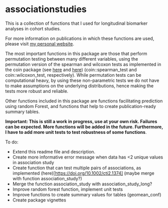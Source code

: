 # associationstudies

This is a collection of functions that I used for longitudinal biomarker analyses in cohort studies. 

For more information on publications in which these functions are used, please visit [my personal website](https://ldsamson.github.io). 

The most important functions in this package are those that perform permutation testing between many different variables, using the permutation version of the spearman and wilcoxon tests as implemented in the coin package (see [here](https://doi.org/10.1198/000313006X118430) and [here](https://doi.org/10.18637/jss.v028.i08)) (coin::spearman_test and coin::wilcoxon_test, respectively). While permutation tests can be computational heavy, by using these non-parametric tests we do not have to make assumptions on the underlying distributions, hence making the tests more robust and reliable.

Other functions included in this package are functions facilitating prediction using random Forest, 
and functions that help to create publication-ready summary tables.

**Important: This is still a work in progress, use at your own risk. Failures can be expected. More functions will be added in the future. Furthermore, I have to add more unit tests to test robustness of some functions**. 


To do: 

- Extend this readme file and description.
- Create more informative error message when data has <2 unique values in association study
- Create function that can test multiple pairs of associations, as implemented (here)[https://doi.org/10.1002/cti2.1374] (maybe merge with function association_study?)
- Merge the function association_study with association_study_long?
- Improve random forest function, implement unit tests
- Improve functions to create summary values for tables (geomean_conf)
- Create package vignettes
